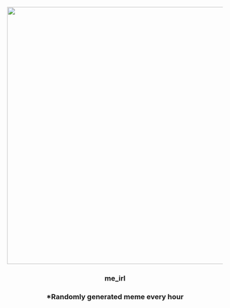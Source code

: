 <p align="center">
        <img src="https://i.redd.it/4qi3lhwragl91.jpg" width="600" height="600">
        </p>
        <h3 align="center">me_irl</h3>
        <h3 align="center">*Randomly generated meme every hour</h3>
    